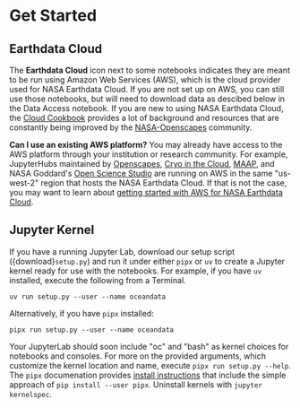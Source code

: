 # Get Started

## Earthdata Cloud

The **Earthdata Cloud** icon next to some notebooks indicates they are meant to be run using Amazon Web Services (AWS), which is the cloud provider used for NASA Earthdata Cloud. If you are not set up on AWS, you can still use those notebooks, but will need to download data as descibed below in the Data Access notebook. If you are new to using NASA Earthdata Cloud, the [Cloud Cookbook][cookbook] provides a lot of background and resources that are constantly being improved by the [NASA-Openscapes][openscapes] community.

**Can I use an existing AWS platform?** You may already have access to the AWS platform through your institution or research community. For example, JupyterHubs maintained by [Openscapes][openscapes-hub], [Cryo in the Cloud][cryocloud], [MAAP][maap], and NASA Goddard's [Open Science Studio][oss] are running on AWS in the same "us-west-2" region that hosts the NASA Earthdata Cloud. If that is not the case, you may want to learn about [getting started with AWS for NASA Earthdata Cloud][edcloud].

## Jupyter Kernel

If you have a running Jupyter Lab, download our setup script ({download}`setup.py`) and
run it under either `pipx` or `uv` to create a Jupyter kernel ready for use with the notebooks. For
example, if you have `uv` installed, execute the following from a Terminal.
```
uv run setup.py --user --name oceandata
```
Alternatively, if you have `pipx` installed:
```
pipx run setup.py --user --name oceandata
```
Your JupyterLab should soon include "oc" and "bash" as kernel choices for notebooks and
consoles. For more on the provided arguments, which customize the kernel location and name,
execute `pipx run setup.py --help`. The `pipx` documenation provides
[install instructions](https://pipx.pypa.io/stable/installation/) that include the
simple approach of `pip install --user pipx`. Uninstall kernels with `jupyter kernelspec`.


[tutorials]: https://oceancolor.gsfc.nasa.gov/resources/docs/tutorials/
[jupyterlab]: https://jupyter.org/
[cookbook]: https://nasa-openscapes.github.io/earthdata-cloud-cookbook/
[openscapes]: https://nasa-openscapes.github.io/
[openscapes-hub]: https://openscapes.2i2c.cloud/
[cryocloud]: https://hub.cryointhecloud.com/
[maap]: https://scimaap.net/
[oss]: https://oss.smce.nasa.gov/
[edcloud]: https://www.earthdata.nasa.gov/learn/webinars-and-tutorials/cloud-primer-amazon-web-services
[conda-env]: https://conda.io/projects/conda/en/latest/user-guide/tasks/manage-environments.html#creating-an-environment-from-an-environment-yml-file
[nb_conda_kernels]: https://github.com/anaconda/nb_conda_kernels
[conda-kernel]: https://ipython.readthedocs.io/en/stable/install/kernel_install.html#kernels-for-different-environments
